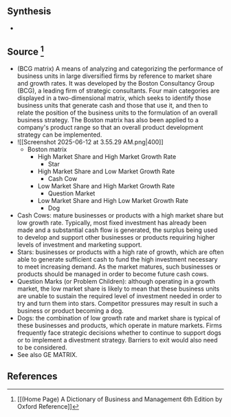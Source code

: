 ## Synthesis
- 
## Source [^1]
- (BCG matrix) A means of analyzing and categorizing the performance of business units in large diversified firms by reference to market share and growth rates. It was developed by the Boston Consultancy Group (BCG), a leading firm of strategic consultants. Four main categories are displayed in a two-dimensional matrix, which seeks to identify those business units that generate cash and those that use it, and then to relate the position of the business units to the formulation of an overall business strategy. The Boston matrix has also been applied to a company's product range so that an overall product development strategy can be implemented.
- ![[Screenshot 2025-06-12 at 3.55.29 AM.png|400]]
	- Boston matrix
		- High Market Share and High Market Growth Rate
			- Star
		- High Market Share and Low Market Growth Rate
			- Cash Cow
		- Low Market Share and High Market Growth Rate
			- Question Market
		- Low Market Share and High Low Market Growth Rate
			- Dog
- Cash Cows: mature businesses or products with a high market share but low growth rate. Typically, most fixed investment has already been made and a substantial cash flow is generated, the surplus being used to develop and support other businesses or products requiring higher levels of investment and marketing support.
- Stars: businesses or products with a high rate of growth, which are often able to generate sufficient cash to fund the high investment necessary to meet increasing demand. As the market matures, such businesses or products should be managed in order to become future cash cows.
- Question Marks (or Problem Children): although operating in a growth market, the low market share is likely to mean that these business units are unable to sustain the required level of investment needed in order to try and turn them into stars. Competitor pressures may result in such a business or product becoming a dog.
- Dogs: the combination of low growth rate and market share is typical of these businesses and products, which operate in mature markets. Firms frequently face strategic decisions whether to continue to support dogs or to implement a divestment strategy. Barriers to exit would also need to be considered.
- See also GE MATRIX.
## References

[^1]: [[(Home Page) A Dictionary of Business and Management 6th Edition by Oxford Reference]]